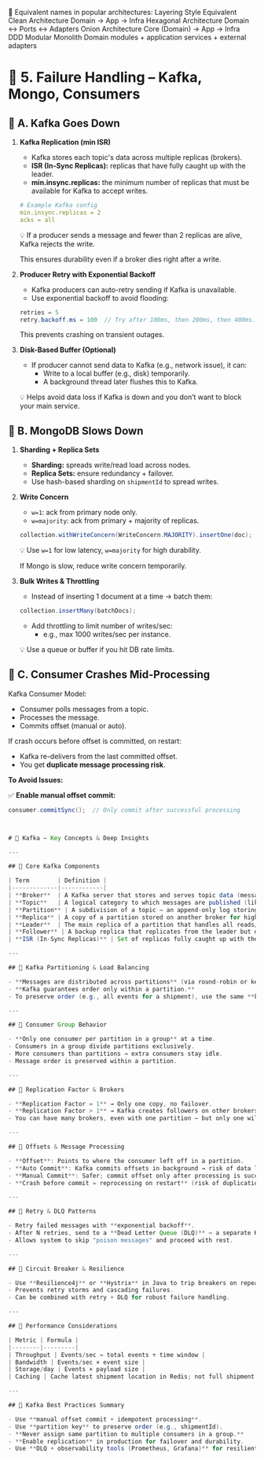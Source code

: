 📌 Equivalent names in popular architectures:
Layering Style	Equivalent
Clean Architecture	Domain → App → Infra
Hexagonal Architecture	Domain ↔ Ports ↔ Adapters
Onion Architecture	Core (Domain) → App → Infra
DDD Modular Monolith	Domain modules + application services + external adapters


# 🧠 5. Failure Handling – Kafka, Mongo, Consumers

## 🔹 A. Kafka Goes Down

1.  **Kafka Replication (min ISR)**
    * Kafka stores each topic's data across multiple replicas (brokers).
    * **ISR (In-Sync Replicas):** replicas that have fully caught up with the leader.
    * **min.insync.replicas:** the minimum number of replicas that must be available for Kafka to accept writes.

    ```yaml
    # Example Kafka config
    min.insync.replicas = 2
    acks = all
    ```

    💡 If a producer sends a message and fewer than 2 replicas are alive, Kafka rejects the write.

    This ensures durability even if a broker dies right after a write.

2.  **Producer Retry with Exponential Backoff**
    * Kafka producers can auto-retry sending if Kafka is unavailable.
    * Use exponential backoff to avoid flooding:

    ```java
    retries = 5
    retry.backoff.ms = 100  // Try after 100ms, then 200ms, then 400ms...
    ```

    This prevents crashing on transient outages.

3.  **Disk-Based Buffer (Optional)**
    * If producer cannot send data to Kafka (e.g., network issue), it can:
        * Write to a local buffer (e.g., disk) temporarily.
        * A background thread later flushes this to Kafka.

    💡 Helps avoid data loss if Kafka is down and you don’t want to block your main service.

## 🔹 B. MongoDB Slows Down

1.  **Sharding + Replica Sets**
    * **Sharding:** spreads write/read load across nodes.
    * **Replica Sets:** ensure redundancy + failover.
    * Use hash-based sharding on `shipmentId` to spread writes.

2.  **Write Concern**
    * `w=1`: ack from primary node only.
    * `w=majority`: ack from primary + majority of replicas.

    ```java
    collection.withWriteConcern(WriteConcern.MAJORITY).insertOne(doc);
    ```

    💡 Use `w=1` for low latency, `w=majority` for high durability.

    If Mongo is slow, reduce write concern temporarily.

3.  **Bulk Writes & Throttling**
    * Instead of inserting 1 document at a time → batch them:

    ```java
    collection.insertMany(batchDocs);
    ```

    * Add throttling to limit number of writes/sec:
        * e.g., max 1000 writes/sec per instance.

    💡 Use a queue or buffer if you hit DB rate limits.

## 🔹 C. Consumer Crashes Mid-Processing

Kafka Consumer Model:

* Consumer polls messages from a topic.
* Processes the message.
* Commits offset (manual or auto).

If crash occurs before offset is committed, on restart:

* Kafka re-delivers from the last committed offset.
* You get **duplicate message processing risk**.

**To Avoid Issues:**

✅ **Enable manual offset commit:**

```java
consumer.commitSync();  // Only commit after successful processing



# 🧠 Kafka – Key Concepts & Deep Insights

---

## 🔹 Core Kafka Components

| Term        | Definition |
|-------------|------------|
| **Broker**  | A Kafka server that stores and serves topic data (messages). |
| **Topic**   | A logical category to which messages are published (like a folder). |
| **Partition** | A subdivision of a topic — an append-only log storing ordered messages. |
| **Replica** | A copy of a partition stored on another broker for high availability. |
| **Leader**  | The main replica of a partition that handles all reads/writes. |
| **Follower** | A backup replica that replicates from the leader but doesn't serve clients. |
| **ISR (In-Sync Replicas)** | Set of replicas fully caught up with the leader and eligible for leadership. |

---

## 🔹 Kafka Partitioning & Load Balancing

- **Messages are distributed across partitions** (via round-robin or key hashing).
- **Kafka guarantees order only within a partition.**
- To preserve order (e.g., all events for a shipment), use the same **key** to ensure messages land in the same partition.

---

## 🔹 Consumer Group Behavior

- **Only one consumer per partition in a group** at a time.
- Consumers in a group divide partitions exclusively.
- More consumers than partitions → extra consumers stay idle.
- Message order is preserved within a partition.

---

## 🔹 Replication Factor & Brokers

- **Replication Factor = 1** → Only one copy, no failover.
- **Replication Factor > 1** → Kafka creates followers on other brokers.
- You can have many brokers, even with one partition — but only one will be used if replication = 1.

---

## 🔹 Offsets & Message Processing

- **Offset**: Points to where the consumer left off in a partition.
- **Auto Commit**: Kafka commits offsets in background → risk of data loss on crash.
- **Manual Commit**: Safer; commit offset only after processing is successful.
- **Crash before commit = reprocessing on restart** (risk of duplication unless handler is idempotent).

---

## 🔹 Retry & DLQ Patterns

- Retry failed messages with **exponential backoff**.
- After N retries, send to a **Dead Letter Queue (DLQ)** — a separate Kafka topic.
- Allows system to skip "poison messages" and proceed with rest.

---

## 🔹 Circuit Breaker & Resilience

- Use **Resilience4j** or **Hystrix** in Java to trip breakers on repeated failures.
- Prevents retry storms and cascading failures.
- Can be combined with retry + DLQ for robust failure handling.

---

## 🔹 Performance Considerations

| Metric | Formula |
|--------|---------|
| Throughput | Events/sec = total events ÷ time window |
| Bandwidth | Events/sec × event size |
| Storage/day | Events × payload size |
| Caching | Cache latest shipment location in Redis; not full shipment data |

---

## 🔹 Kafka Best Practices Summary

- Use **manual offset commit + idempotent processing**.
- Use **partition key** to preserve order (e.g., shipmentId).
- **Never assign same partition to multiple consumers in a group.**
- **Enable replication** in production for failover and durability.
- Use **DLQ + observability tools (Prometheus, Grafana)** for resilient ops.


